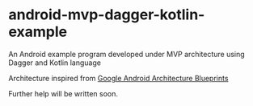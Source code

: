 # android-mvp-dagger-kotlin-example
An Android example program developed under MVP architecture using Dagger and Kotlin language

Architecture inspired from [Google Android Architecture Blueprints](https://github.com/googlesamples/android-architecture)

Further help will be written soon.
